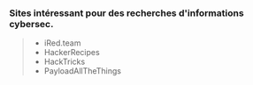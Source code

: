 ### Sites intéressant pour des recherches d'informations cybersec.

> - iRed.team
> - HackerRecipes
> - HackTricks
> - PayloadAllTheThings
